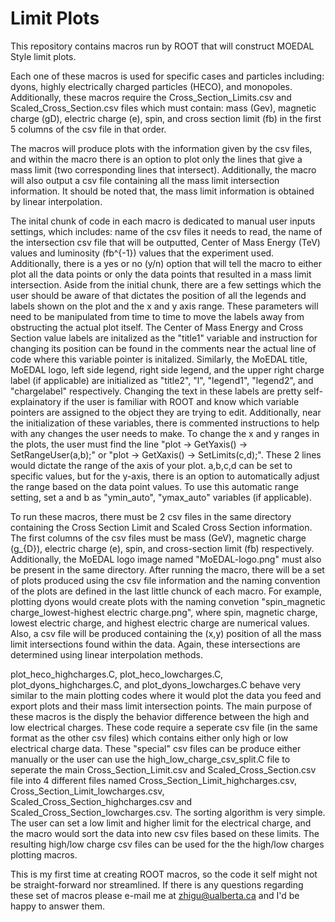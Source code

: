 # Limit Plots

This repository contains macros run by ROOT that will construct MOEDAL Style limit plots.

Each one of these macros is used for specific cases and particles including: dyons, highly electrically charged particles (HECO), and monopoles. Additionally, these macros require the Cross_Section_Limits.csv and Scaled_Cross_Section.csv files which must contain: mass (Gev), magnetic charge (gD), electric charge (e), spin, and cross section limit (fb) in the first 5 columns of the csv file in that order. 

The macros will produce plots with the information given by the csv files, and within the macro there is an option to plot only the lines that give a mass limit (two corresponding lines that intersect). Additionally, the macro will also output a csv file containing all the mass limit intersection information. It should be noted that, the mass limit information is obtained by linear interpolation. 

The inital chunk of code in each macro is dedicated to manual user inputs settings, which includes: name of the csv files it needs to read, the name of the intersection csv file that will be outputted, Center of Mass Energy (TeV) values and luminosity (fb^{-1}) values that the experiment used. Additionally, there is a yes or no (y/n) option that will tell the macro to either plot all the data points or only the data points that resulted in a mass limit intersection. Aside from the initial chunk, there are a few settings which the user should be aware of that dictates the position of all the legends and labels shown on the plot and the x and y axis range. These parameters will need to be manipulated from time to time to move the labels away from obstructing the actual plot itself. The Center of Mass Energy and Cross Section value labels are initalized as the "title1" variable and instruction for changing its position can be found in the comments near the actual line of code where this variable pointer is initalized. Similarly, the MoEDAL title, MoEDAL logo, left side legend, right side legend, and the upper right charge label (if applicable) are initialized as "title2", "l", "legend1", "legend2", and "chargelabel" respectively. Changing the text in these labels are pretty self-explainatory if the user is familiar with ROOT and know which variable pointers are assigned to the object they are trying to edit. Additionally, near the initialization of these variables, there is commented instructions to help with any changes the user needs to make. To change the x and y ranges in the plots, the user must find the line "plot -> GetYaxis() -> SetRangeUser(a,b);" or "plot -> GetXaxis() -> SetLimits(c,d);". These 2 lines would dictate the range of the axis of your plot. a,b,c,d can be set to specific values, but for the y-axis, there is an option to automatically adjust the range based on the data point values. To use this automatic range setting, set a and b as "ymin_auto", "ymax_auto" variables (if applicable). 

To run these macros, there must be 2 csv files in the same directory containing the Cross Section Limit and Scaled Cross Section information. The first columns of the csv files must be mass (GeV), magnetic charge (g_{D}), electric charge (e), spin, and cross-section limit (fb) respectively. Additionally, the MoEDAL logo image named "MoEDAL-logo.png" must also be present in the same directory. After running the macro, there will be a set of plots produced using the csv file information and the naming convention of the plots are defined in the last little chunck of each macro. For example, plotting dyons would create plots with the naming convetion "spin_magnetic charge_lowest-highest electric charge.png", where spin, magnetic charge, lowest electric charge, and highest electric charge are numerical values. Also, a csv file will be produced containing the (x,y) position of all the mass limit intersections found within the data. Again, these intersections are determined using linear interpolation methods.

plot_heco_highcharges.C, plot_heco_lowcharges.C, plot_dyons_highcharges.C, and plot_dyons_lowcharges.C behave very similar to the main plotting codes where it would plot the data you feed and export plots and their mass limit intersection points. The main purpose of these macros is the disply the behavior difference between the high and low electrical charges. These code require a seperate csv file (in the same format as the other csv files) which contains either only high or low electrical charge data. These "special" csv files can be produce either manually or the user can use the high_low_charge_csv_split.C file to seperate the main Cross_Section_Limit.csv and Scaled_Cross_Section.csv file into 4 different files named Cross_Section_Limit_highcharges.csv, Cross_Section_Limit_lowcharges.csv, Scaled_Cross_Section_highcharges.csv and Scaled_Cross_Section_lowcharges.csv. The sorting algorithm is very simple. The user can set a low limit and higher limit for the electrical charge, and the macro would sort the data into new csv files based on these limits. The resulting high/low charge csv files can be used for the the high/low charges plotting macros.

This is my first time at creating ROOT macros, so the code it self might not be straight-forward nor streamlined. If there is any questions regarding these set of macros please e-mail me at zhigu@ualberta.ca and I'd be happy to answer them.
